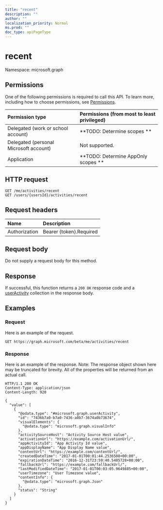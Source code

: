 ```yaml
---
title: "recent"
description: ""
author: ""
localization_priority: Normal
ms.prod: ""
doc_type: apiPageType
---
```


# recent

Namespace: microsoft.graph



## Permissions
One of the following permissions is required to call this API. To learn more, including how to choose permissions, see [Permissions](/concepts/permissions-reference.md).

|Permission type|Permissions (from most to least privileged)|
|:---|:---|
|Delegated (work or school account)|**TODO: Determine scopes **|
|Delegated (personal Microsoft account)|Not supported.|
|Application|**TODO: Determine AppOnly scopes **|

## HTTP request
<!-- {
  "blockType": "ignored"
}
-->
``` http
GET /me/activities/recent
GET /users/{usersId}/activities/recent
```

## Request headers
|Name|Description|
|:---|:---|
|Authorization|Bearer {token}.Required|

## Request body
Do not supply a request body for this method.

## Response
If successful, this function returns a `200 OK` response code and a [userActivity](../resources/useractivity.md) collection in the response body.

## Examples

### Request
Here is an example of the request.
<!-- {
  "blockType": "request",
  "name": "useractivity_recent"
}
-->
``` http
GET https://graph.microsoft.com/beta/me/activities/recent
```

### Response
Here is an example of the response. Note: The response object shown here may be truncated for brevity. All of the properties will be returned from an actual call.
<!-- {
  "blockType": "response",
  "truncated": true,
  "@odata.type": "collection(microsoft.graph.useractivity)"
}
-->
``` http
HTTP/1.1 200 OK
Content-Type: application/json
Content-Length: 920

{
  "value": [
    {
      "@odata.type": "#microsoft.graph.userActivity",
      "id": "7436b7a0-b7a0-7436-a0b7-3674a0b73674",
      "visualElements": {
        "@odata.type": "microsoft.graph.visualInfo"
      },
      "activitySourceHost": "Activity Source Host value",
      "activationUrl": "https://example.com/activationUrl/",
      "appActivityId": "App Activity Id value",
      "appDisplayName": "App Display Name value",
      "contentUrl": "https://example.com/contentUrl/",
      "createdDateTime": "2017-01-01T00:01:44.2536508+00:00",
      "expirationDateTime": "2016-12-31T23:59:40.5485728+00:00",
      "fallbackUrl": "https://example.com/fallbackUrl/",
      "lastModifiedDateTime": "2017-01-01T00:03:05.9649885+00:00",
      "userTimezone": "User Timezone value",
      "contentInfo": {
        "@odata.type": "microsoft.graph.Json"
      },
      "status": "String"
    }
  ]
}
```

